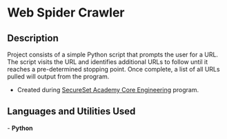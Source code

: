 <h1>Web Spider Crawler</h1>

<h2>Description</h2>
Project consists of a simple Python script that prompts the user for a URL. The script visits the URL and identifies additional URLs to follow until it reaches
a pre-determined stopping point. Once complete, a list of all URLs pulled will output from the program.

- Created during <a href="https://secureset.com/program_types/core-engineering/">SecureSet Academy Core Engineering</a> program. 

<h2>Languages and Utilities Used</h2>
- <b>Python</b>


